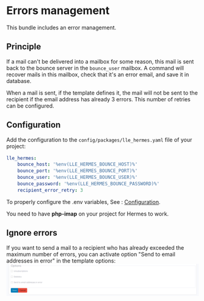 # Errors management

This bundle includes an error management.

## Principle

If a mail can't be delivered into a mailbox for some reason, this mail is sent back to the bounce server in the `bounce_user` mailbox.
A command will recover mails in this mailbox, check that it's an error email, and save it in database.

When a mail is sent, if the template defines it, the mail will not be sent to the recipient if the email address has already 3 errors. This number of retries can be configured.

## Configuration

Add the configuration to the `config/packages/lle_hermes.yaml` file of your project:

```yaml
lle_hermes:
    bounce_host: '%env(LLE_HERMES_BOUNCE_HOST)%'
    bounce_port: '%env(LLE_HERMES_BOUNCE_PORT)%'
    bounce_user: '%env(LLE_HERMES_BOUNCE_USER)%'
    bounce_password: '%env(LLE_HERMES_BOUNCE_PASSWORD)%'
    recipient_error_retry: 3
```
To properly configure the .env variables, See : [Configuration](configuration.md "Environment variables").

You need to have **php-imap** on your project for Hermes to work.

## Ignore errors

If you want to send a mail to a recipient who has already exceeded the maximum number of errors, you can activate option "Send to email addresses in error" in the template options:
![Templates activate errors](./img/template-activate-errors.png)

